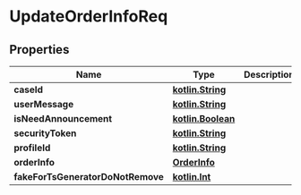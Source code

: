 # UpdateOrderInfoReq

## Properties
Name | Type | Description | Notes
------------ | ------------- | ------------- | -------------
**caseId** | [**kotlin.String**](.md) |  | 
**userMessage** | [**kotlin.String**](.md) |  |  [optional]
**isNeedAnnouncement** | [**kotlin.Boolean**](.md) |  |  [optional]
**securityToken** | [**kotlin.String**](.md) |  |  [optional]
**profileId** | [**kotlin.String**](.md) |  |  [optional]
**orderInfo** | [**OrderInfo**](OrderInfo.md) |  |  [optional]
**fakeForTsGeneratorDoNotRemove** | [**kotlin.Int**](.md) |  |  [optional]
